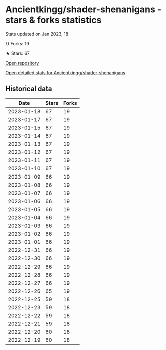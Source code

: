 # Ancientkingg/shader-shenanigans - stars & forks statistics

Stats updated on Jan 2023, 18

☋ Forks: 19

★ Stars: 67

[Open repository](https://github.com/Ancientkingg/shader-shenanigans)

[Open detailed stats for Ancientkingg/shader-shenanigans](https://reviewgithub.com/rep/Ancientkingg/shader-shenanigans)

## Historical data
| Date | Stars | Forks |
|------|-------|-------|
| 2023-01-18 | 67 | 19 | 
| 2023-01-17 | 67 | 19 | 
| 2023-01-15 | 67 | 19 | 
| 2023-01-14 | 67 | 19 | 
| 2023-01-13 | 67 | 19 | 
| 2023-01-12 | 67 | 19 | 
| 2023-01-11 | 67 | 19 | 
| 2023-01-10 | 67 | 19 | 
| 2023-01-09 | 66 | 19 | 
| 2023-01-08 | 66 | 19 | 
| 2023-01-07 | 66 | 19 | 
| 2023-01-06 | 66 | 19 | 
| 2023-01-05 | 66 | 19 | 
| 2023-01-04 | 66 | 19 | 
| 2023-01-03 | 66 | 19 | 
| 2023-01-02 | 66 | 19 | 
| 2023-01-01 | 66 | 19 | 
| 2022-12-31 | 66 | 19 | 
| 2022-12-30 | 66 | 19 | 
| 2022-12-29 | 66 | 19 | 
| 2022-12-28 | 66 | 19 | 
| 2022-12-27 | 66 | 19 | 
| 2022-12-26 | 65 | 19 | 
| 2022-12-25 | 59 | 18 | 
| 2022-12-23 | 59 | 18 | 
| 2022-12-22 | 59 | 18 | 
| 2022-12-21 | 59 | 18 | 
| 2022-12-20 | 60 | 18 | 
| 2022-12-19 | 60 | 18 | 

